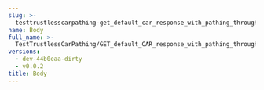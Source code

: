 ```yaml
---
slug: >-
  testtrustlesscarpathing-get_default_car_response_with_pathing_through_unixfs_directory_(format=car)-body
name: Body
full_name: >-
  TestTrustlessCarPathing/GET_default_CAR_response_with_pathing_through_UnixFS_Directory_(format=car)/Body
versions:
  - dev-44b0eaa-dirty
  - v0.0.2
title: Body
---
```


